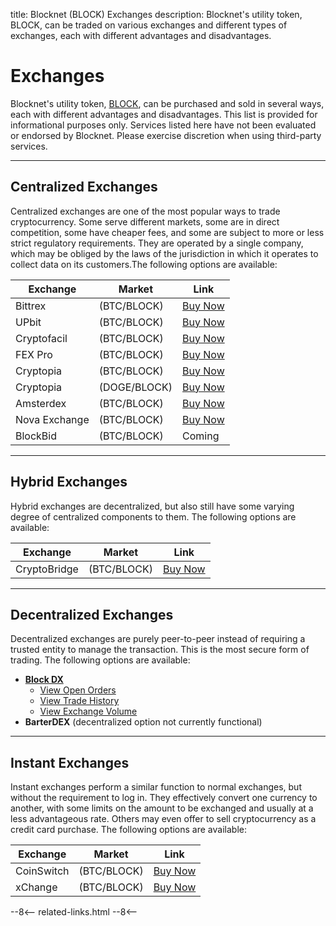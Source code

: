 title: Blocknet (BLOCK) Exchanges
description: Blocknet's utility token, BLOCK, can be traded on various exchanges and different types of  exchanges, each with different advantages and disadvantages.


# Exchanges
Blocknet's utility token, [BLOCK](/blockchain/introduction), can be purchased and sold in several ways, each with different advantages and disadvantages. This list is provided for informational purposes only. Services listed here have not been evaluated or endorsed by Blocknet. Please exercise discretion when using third-party services.

---

## Centralized Exchanges
Centralized exchanges are one of the most popular ways to trade cryptocurrency. Some serve different markets, some are in direct competition, some have cheaper fees, and some are subject to more or less strict regulatory requirements. They are operated by a single company, which may be obliged by the laws of the jurisdiction in which it operates to collect data on its customers.The following options are available:

Exchange 		| Market 		| Link
----------------|---------------|------
Bittrex	 		| (BTC/BLOCK) 	| [Buy Now](https://bittrex.com/Market/Index?MarketName=BTC-BLOCK)
UPbit	 		| (BTC/BLOCK) 	| [Buy Now](https://upbit.com/exchange?code=CRIX.UPBIT.BTC-BLOCK)
Cryptofacil	 	| (BTC/BLOCK) 	| [Buy Now](https://cryptofacil.com/trading-view/61/BTC-BLOCK)
FEX Pro	 		| (BTC/BLOCK) 	| [Buy Now](https://fexpro.net/#/exchange?type=)
Cryptopia	 	| (BTC/BLOCK) 	| [Buy Now](https://www.cryptopia.co.nz/Exchange/?market=BLOCK_BTC)
Cryptopia	 	| (DOGE/BLOCK) 	| [Buy Now](https://www.cryptopia.co.nz/Exchange/?market=BLOCK_DOGE)
Amsterdex		| (BTC/BLOCK) 	| [Buy Now](https://amsterdex.com/exchange?market=block)
Nova Exchange 	| (BTC/BLOCK) 	| [Buy Now](https://novaexchange.com/market/BTC_BLOCK/)
BlockBid	 	| (BTC/BLOCK)	| Coming

---

## Hybrid Exchanges
Hybrid exchanges are decentralized, but also still have some varying degree of centralized components to them. The following options are available:

Exchange 		| Market 		| Link
----------------|---------------|------
CryptoBridge	| (BTC/BLOCK) 	| [Buy Now](https://wallet.crypto-bridge.org/market/BRIDGE.BLOCK_BRIDGE.BTC)

---

## Decentralized Exchanges
Decentralized exchanges are purely peer-to-peer instead of requiring a trusted entity to manage the transaction. This is the most secure form of trading. The following options are available:

* [__Block DX__](/blockdx/setup)
	* [View Open Orders](https://blockdx.co/orders)
	* [View Trade History](https://blockdx.co/trade-history)
	* [View Exchange Volume](https://blockdx.co/charts)
* __BarterDEX__ (decentralized option not currently functional)

---

## Instant Exchanges
Instant exchanges perform a similar function to normal exchanges, but without the requirement to log in. They effectively convert one currency to another, with some limits on the amount to be exchanged and usually at a less advantageous rate. Others may even offer to sell cryptocurrency as a credit card purchase. The following options are available:

Exchange 		| Market 		| Link
----------------|---------------|------
CoinSwitch	 	| (BTC/BLOCK) 	| [Buy Now](https://coinswitch.co/)
xChange	 		| (BTC/BLOCK) 	| [Buy Now](https://xchange.me/)












<!-- 
======= Start: Related Links Section =======
- This is the related links section at the bottom of each page.
- It lists the links in the relatedLinks array variable below.
	Example: relatedLinks = [{"name":"Blocknet Website","link":"https://blocknet.co"},{"name":"API Docs","link":"https://api.blocknet.co"}];
- If the array is empty, ie. relatedLinks = [], then the related links section will not be displayed.
related-links.html
- The template and logic for the related links section can be found in docs/snippets/related-links.html
- The base path is defaulted to docs/snippets/, which can be edited in the mkdocs.yml file
- The template and logic is linked with markdown_extensions: pymdownx.snippets
-->
<script type="text/javascript">
var relatedLinks = [];
</script>

--8<--
related-links.html
--8<-- 
<!-- 
======= End: Related Links Section ======= 
-->





